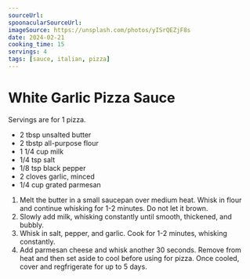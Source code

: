 ```yaml
---
sourceUrl:
spoonacularSourceUrl:
imageSource: https://unsplash.com/photos/yISrQEZjF8s
date: 2024-02-21
cooking_time: 15
servings: 4
tags: [sauce, italian, pizza]
---
```

# White Garlic Pizza Sauce

Servings are for 1 pizza.

- 2 tbsp unsalted butter
- 2 tbstp all-purpose flour
- 1 1/4 cup milk
- 1/4 tsp salt
- 1/8 tsp black pepper
- 2 cloves garlic, minced
- 1/4 cup grated parmesan

1. Melt the butter in a small saucepan over medium heat. Whisk in flour and continue whisking for 1-2 minutes. Do not let it brown.
2. Slowly add milk, whisking constantly until smooth, thickened, and bubbly.
3. Whisk in salt, pepper, and garlic. Cook for 1-2 minutes, whisking constantly.
4. Add parmesan cheese and whisk another 30 seconds. Remove from heat and then set aside to cool before using for pizza. Once cooled, cover and regfrigerate for up to 5 days.
